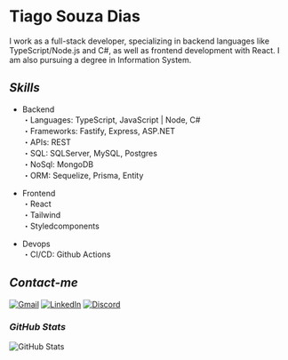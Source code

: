 # **Tiago Souza Dias**

I work as a full-stack developer, specializing in backend languages like TypeScript/Node.js and C#, as well as frontend development with React. I am also pursuing a degree in Information System.

## *Skills*


- Backend \
・Languages: TypeScript, JavaScript | Node, C#   \
・Frameworks: Fastify, Express, ASP.NET \
・APIs: REST \
・SQL: SQLServer, MySQL, Postgres \
・NoSql: MongoDB \
・ORM: Sequelize, Prisma, Entity 


- Frontend \
・React \
・Tailwind \
・Styledcomponents 

- Devops \
・CI/CD: Github Actions


## *Contact-me*

[![Gmail](https://img.shields.io/badge/Gmail-000?style=for-the-badge&logo=Gmail)](mailto:tiago0214@gmail.com)
[![LinkedIn](https://img.shields.io/badge/LinkedIn-000?style=for-the-badge&logo=LinkedIn)](https://linkedin.com/in/tiagodias-dev)
[![Discord](https://img.shields.io/badge/Discord-000?style=for-the-badge&logo=discord)](https://discordapp.com/users/327618059642732544)

### *GitHub Stats*
![GitHub Stats](https://github-readme-stats.vercel.app/api?username=tiago0214&theme=transparent&bg_color=000&border_color=30A3DC&show_icons=true&icon_color=30A3DC&title_color=E94D5F&text_color=FFF&hide_title=true&hide=stars)
